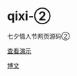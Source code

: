 # qixi-②
七夕情人节网页源码②

[查看演示](http://www.blog-pcrack.ml/qixi/2/index.html)

[博文](http://www.blog-pcrack.ml/tanabata-program/)
